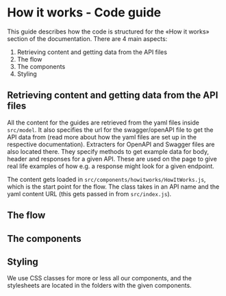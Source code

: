 # How it works - Code guide

This guide describes how the code is structured for the «How it works» section of the documentation. There are 4 main aspects:

1. Retrieving content and getting data from the API files 
2. The flow
3. The components
4. Styling

## Retrieving content and getting data from the API files 
All the content for the guides are retrieved from the yaml files inside `src/model`. It also specifies the url for the swagger/openAPI file to get the API data from (read more about how the yaml files are set up in the respective documentation). Extracters for OpenAPI and Swagger files are also located there.  They specify methods to get example data for body, header and responses for a given API. These are used on the page to give real life examples of how e.g. a response might look for a given endpoint.

The content gets loaded in `src/components/howitworks/HowItWorks.js`, which is the start point for the flow. The class takes in an API name and the yaml content URL (this gets passed in from `src/index.js`).  

## The flow

 
## The components

## Styling

We use CSS classes for more or less all our components, and the stylesheets are located in the folders with the given components. 
